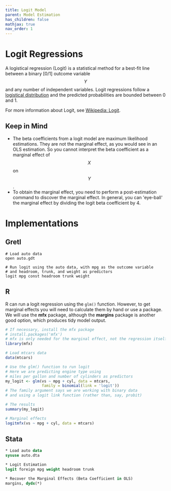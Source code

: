 ```yaml
---
title: Logit Model
parent: Model Estimation
has_children: false
mathjax: true
nav_order: 1
---
```


# Logit Regressions

A logistical regression (Logit) is a statistical method for a best-fit line between a binary [0/1] outcome variable $$Y$$ and any number of independent variables. Logit regressions follow a [logistical distribution](https://en.wikipedia.org/wiki/Logistic_distribution) and the predicted probabilities are bounded between 0 and 1. 

For more information about Logit, see [Wikipedia: Logit](https://en.wikipedia.org/wiki/Logit).

## Keep in Mind
- The beta coefficients from a logit model are maximum likelihood estimations. They are not the marginal effect, as you would see in an OLS estimation. So you cannot interpret the beta coefficient as a marginal effect of $$X$$ on $$Y$$.
- To obtain the marginal effect, you need to perform a post-estimation command to discover the marginal effect. In general, you can 'eye-ball' the marginal effect by dividing the logit beta coefficient by 4.

# Implementations

## Gretl

```gretl
# Load auto data
open auto.gdt

# Run logit using the auto data, with mpg as the outcome variable
# and headroom, trunk, and weight as predictors
logit mpg const headroom trunk weight
```


## R
R can run a logit regression using the `glm()` function. However, to get marginal effects you will need to calculate them by hand or use a package. We will use the **mfx** package, although the **margins** package is another good option, which produces tidy model output.

```r
# If necessary, install the mfx package
# install.packages('mfx')
# mfx is only needed for the marginal effect, not the regression itself
library(mfx)

# Load mtcars data
data(mtcars)

# Use the glm() function to run logit
# Here we are predicting engine type using 
# miles per gallon and number of cylinders as predictors
my_logit <- glm(vs ~ mpg + cyl, data = mtcars,
                family = binomial(link = 'logit'))
# The family argument says we are working with binary data
# and using a logit link function (rather than, say, probit)

# The results
summary(my_logit)

# Marginal effects
logitmfx(vs ~ mpg + cyl, data = mtcars)
```

## Stata

```stata
* Load auto data
sysuse auto.dta

* Logit Estimation
logit foreign mpg weight headroom trunk

* Recover the Marginal Effects (Beta Coefficient in OLS)
margins, dydx(*)
```

